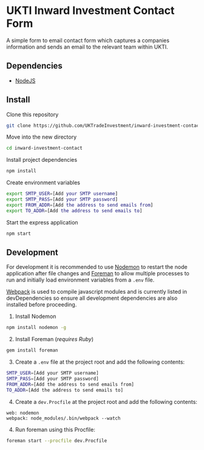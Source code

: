 # UKTI Inward Investment Contact Form

A simple form to email contact form which captures a companies information and sends an email to the relevant team within UKTI.

## Dependencies

* [NodeJS](https://nodejs.org/en/)

## Install

Clone this repository

```bash
git clone https://github.com/UKTradeInvestment/inward-investment-contact.git
```

Move into the new directory

```bash
cd inward-investment-contact
```

Install project dependencies

```bash
npm install
```

Create environment variables

```bash
export SMTP_USER=[Add your SMTP username]
export SMTP_PASS=[Add your SMTP password]
export FROM_ADDR=[Add the address to send emails from]
export TO_ADDR=[Add the address to send emails to]
```

Start the express application

```bash
npm start
```

## Development

For development it is recommended to use [Nodemon](https://github.com/remy/nodemon) to restart the node application after file changes and [Foreman](https://github.com/ddollar/foreman) to allow multiple processes to run and initially load environment variables from a `.env` file.

[Webpack](https://webpack.github.io/) is used to compile javascript modules and is currently listed in devDependencies so ensure all development dependencies are also installed before proceeding.

1. Install Nodemon

  ```bash
  npm install nodemon -g
  ```

2. Install Foreman (_requires Ruby_)

  ```bash
  gem install foreman
  ```

3. Create a `.env` file at the project root and add the following contents:

  ```bash
  SMTP_USER=[Add your SMTP username]
  SMTP_PASS=[Add your SMTP password]
  FROM_ADDR=[Add the address to send emails from]
  TO_ADDR=[Add the address to send emails to]
  ```

4. Create a `dev.Procfile` at the project root and add the following contents:

  ```procfile
  web: nodemon
  webpack: node_modules/.bin/webpack --watch
  ```

4. Run foreman using this Procfile:

  ```bash
  foreman start --procfile dev.Procfile
  ```
